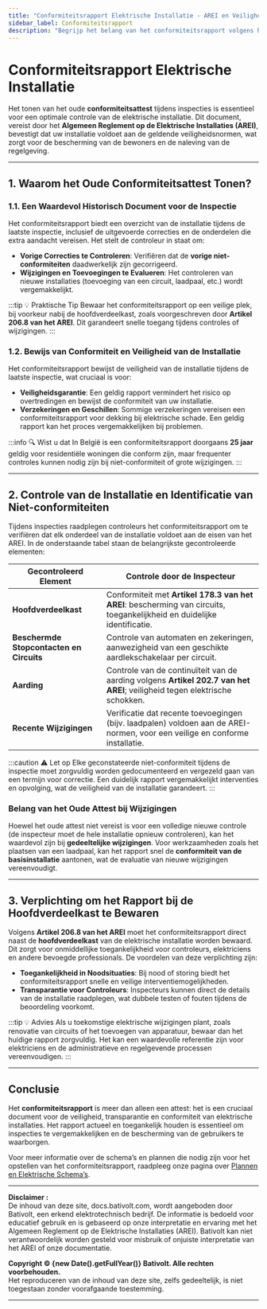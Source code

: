 ```yaml
---
title: "Conformiteitsrapport Elektrische Installatie - AREI en Veiligheid"
sidebar_label: Conformiteitsrapport
description: "Begrijp het belang van het conformiteitsrapport volgens het AREI voor de veiligheid van elektrische installaties in België. Ontdek waarom het bewaren en presenteren van het attest essentieel is voor inspecties en wijzigingen."
---
```


# Conformiteitsrapport Elektrische Installatie

Het tonen van het oude **conformiteitsattest** tijdens inspecties is essentieel voor een optimale controle van de elektrische installatie. Dit document, vereist door het **Algemeen Reglement op de Elektrische Installaties (AREI)**, bevestigt dat uw installatie voldoet aan de geldende veiligheidsnormen, wat zorgt voor de bescherming van de bewoners en de naleving van de regelgeving.

---

## 1. Waarom het Oude Conformiteitsattest Tonen?

### 1.1. Een Waardevol Historisch Document voor de Inspectie

Het conformiteitsrapport biedt een overzicht van de installatie tijdens de laatste inspectie, inclusief de uitgevoerde correcties en de onderdelen die extra aandacht vereisen. Het stelt de controleur in staat om:

- **Vorige Correcties te Controleren**: Verifiëren dat de **vorige niet-conformiteiten** daadwerkelijk zijn gecorrigeerd.
- **Wijzigingen en Toevoegingen te Evalueren**: Het controleren van nieuwe installaties (toevoeging van een circuit, laadpaal, etc.) wordt vergemakkelijkt.

:::tip 💡 Praktische Tip
Bewaar het conformiteitsrapport op een veilige plek, bij voorkeur nabij de hoofdverdeelkast, zoals voorgeschreven door **Artikel 206.8 van het AREI**. Dit garandeert snelle toegang tijdens controles of wijzigingen.
:::

### 1.2. Bewijs van Conformiteit en Veiligheid van de Installatie

Het conformiteitsrapport bewijst de veiligheid van de installatie tijdens de laatste inspectie, wat cruciaal is voor:

- **Veiligheidsgarantie**: Een geldig rapport vermindert het risico op overtredingen en bewijst de conformiteit van uw installatie.
- **Verzekeringen en Geschillen**: Sommige verzekeringen vereisen een conformiteitsrapport voor dekking bij elektrische schade. Een geldig rapport kan het proces vergemakkelijken bij problemen.

:::info 🔍 Wist u dat
In België is een conformiteitsrapport doorgaans **25 jaar** geldig voor residentiële woningen die conform zijn, maar frequenter controles kunnen nodig zijn bij niet-conformiteit of grote wijzigingen.
:::

---

## 2. Controle van de Installatie en Identificatie van Niet-conformiteiten

Tijdens inspecties raadplegen controleurs het conformiteitsrapport om te verifiëren dat elk onderdeel van de installatie voldoet aan de eisen van het AREI. In de onderstaande tabel staan de belangrijkste gecontroleerde elementen:

| **Gecontroleerd Element**          | **Controle door de Inspecteur**                                                                                   |
|-----------------------------------|-------------------------------------------------------------------------------------------------------------------|
| **Hoofdverdeelkast**              | Conformiteit met **Artikel 178.3 van het AREI**: bescherming van circuits, toegankelijkheid en duidelijke identificatie. |
| **Beschermde Stopcontacten en Circuits** | Controle van automaten en zekeringen, aanwezigheid van een geschikte aardlekschakelaar per circuit.               |
| **Aarding**                       | Controle van de continuïteit van de aarding volgens **Artikel 202.7 van het AREI**; veiligheid tegen elektrische schokken. |
| **Recente Wijzigingen**           | Verificatie dat recente toevoegingen (bijv. laadpalen) voldoen aan de AREI-normen, voor een veilige en conforme installatie. |

:::caution ⚠️ Let op
Elke geconstateerde niet-conformiteit tijdens de inspectie moet zorgvuldig worden gedocumenteerd en vergezeld gaan van een termijn voor correctie. Een duidelijk rapport vergemakkelijkt interventies en opvolging, wat de veiligheid van de installatie garandeert.
:::

### Belang van het Oude Attest bij Wijzigingen

Hoewel het oude attest niet vereist is voor een volledige nieuwe controle (de inspecteur moet de hele installatie opnieuw controleren), kan het waardevol zijn bij **gedeeltelijke wijzigingen**. Voor werkzaamheden zoals het plaatsen van een laadpaal, kan het rapport snel de **conformiteit van de basisinstallatie** aantonen, wat de evaluatie van nieuwe wijzigingen vereenvoudigt.

---

## 3. Verplichting om het Rapport bij de Hoofdverdeelkast te Bewaren

Volgens **Artikel 206.8 van het AREI** moet het conformiteitsrapport direct naast de **hoofdverdeelkast** van de elektrische installatie worden bewaard. Dit zorgt voor onmiddellijke toegankelijkheid voor controleurs, elektriciens en andere bevoegde professionals. De voordelen van deze verplichting zijn:

- **Toegankelijkheid in Noodsituaties**: Bij nood of storing biedt het conformiteitsrapport snelle en veilige interventiemogelijkheden.
- **Transparantie voor Controleurs**: Inspecteurs kunnen direct de details van de installatie raadplegen, wat dubbele testen of fouten tijdens de beoordeling voorkomt.

:::tip 💡 Advies
Als u toekomstige elektrische wijzigingen plant, zoals renovatie van circuits of het toevoegen van apparatuur, bewaar dan het huidige rapport zorgvuldig. Het kan een waardevolle referentie zijn voor elektriciens en de administratieve en regelgevende processen vereenvoudigen.
:::

---

## Conclusie

Het **conformiteitsrapport** is meer dan alleen een attest: het is een cruciaal document voor de veiligheid, transparantie en conformiteit van elektrische installaties. Het rapport actueel en toegankelijk houden is essentieel om inspecties te vergemakkelijken en de bescherming van de gebruikers te waarborgen.

Voor meer informatie over de schema’s en plannen die nodig zijn voor het opstellen van het conformiteitsrapport, raadpleeg onze pagina over [Plannen en Elektrische Schema’s](https://docs.bativolt.com/nl/docs/checklist/plans-schemas-electriques).

---

**Disclaimer :**  
De inhoud van deze site, docs.bativolt.com, wordt aangeboden door Bativolt, een erkend elektrotechnisch bedrijf. De informatie is bedoeld voor educatief gebruik en is gebaseerd op onze interpretatie en ervaring met het Algemeen Reglement op de Elektrische Installaties (AREI). Bativolt kan niet verantwoordelijk worden gesteld voor misbruik of onjuiste interpretatie van het AREI of onze documentatie.

**Copyright © {new Date().getFullYear()} Bativolt. Alle rechten voorbehouden.**  
Het reproduceren van de inhoud van deze site, zelfs gedeeltelijk, is niet toegestaan zonder voorafgaande toestemming.

---
